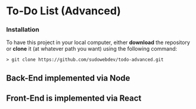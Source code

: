 # To-Do List (Advanced)

### Installation

To have this project in your local computer, either **download** the repository or **clone** it (at whatever path you want) using the following command: 
```
> git clone https://github.com/sudowebdev/todo-advanced.git
```

## Back-End implemented via Node



## Front-End is implemented via React




